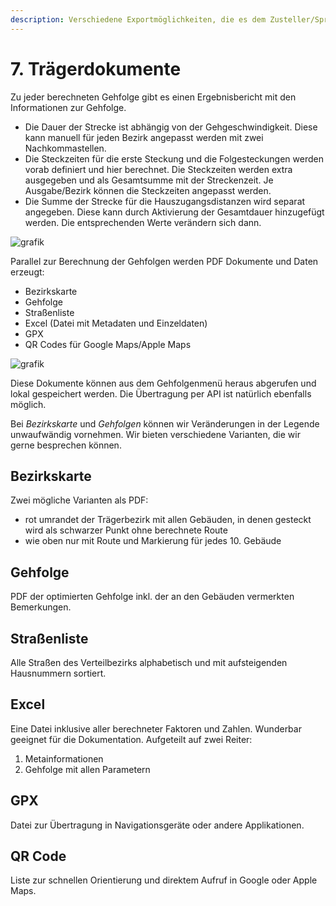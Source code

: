 ```yaml
---
description: Verschiedene Exportmöglichkeiten, die es dem Zusteller/Springer leichter machen die Zustellung so einfach wie möglich zu erledigen
---
```


# **7. Trägerdokumente**

Zu jeder berechneten Gehfolge gibt es einen Ergebnisbericht mit den Informationen zur Gehfolge.
- Die Dauer der Strecke ist abhängig von der Gehgeschwindigkeit. Diese kann manuell für jeden Bezirk angepasst werden mit zwei Nachkommastellen.
- Die Steckzeiten für die erste Steckung und die Folgesteckungen werden vorab definiert und hier berechnet. Die Steckzeiten werden extra ausgegeben und als Gesamtsumme mit der Streckenzeit. Je Ausgabe/Bezirk können die Steckzeiten angepasst werden.
- Die Summe der Strecke für die Hauszugangsdistanzen wird separat angegeben. Diese kann durch Aktivierung der Gesamtdauer hinzugefügt werden. Die entsprechenden Werte verändern sich dann.

![grafik](https://user-images.githubusercontent.com/99329016/170692371-21ce7637-7197-4305-a5d7-b946af9b7923.png)

Parallel zur Berechnung der Gehfolgen werden PDF Dokumente und Daten erzeugt:

- Bezirkskarte
- Gehfolge
- Straßenliste
- Excel (Datei mit Metadaten und Einzeldaten)
- GPX 
- QR Codes für Google Maps/Apple Maps

![grafik](https://user-images.githubusercontent.com/99329016/170691421-7769c0df-8c51-4de1-94e9-ca69e1352f6f.png)


Diese Dokumente können aus dem Gehfolgenmenü heraus abgerufen und lokal gespeichert werden.
Die Übertragung per API ist natürlich ebenfalls möglich.

Bei *Bezirkskarte* und *Gehfolgen* können wir Veränderungen in der Legende unwaufwändig vornehmen. Wir bieten verschiedene Varianten, die wir gerne besprechen können. 


## Bezirkskarte
Zwei mögliche Varianten als PDF:
- rot umrandet der Trägerbezirk mit allen Gebäuden, in denen gesteckt wird als schwarzer Punkt ohne berechnete Route
- wie oben nur mit Route und Markierung für jedes 10. Gebäude

## Gehfolge
PDF der optimierten Gehfolge inkl. der an den Gebäuden vermerkten Bemerkungen.

## Straßenliste
Alle Straßen des Verteilbezirks alphabetisch und mit aufsteigenden Hausnummern sortiert.

## Excel
Eine Datei inklusive aller berechneter Faktoren und Zahlen. Wunderbar geeignet für die Dokumentation.
Aufgeteilt auf zwei Reiter:

1. Metainformationen
2. Gehfolge mit allen Parametern

## GPX 
Datei zur Übertragung in Navigationsgeräte oder andere Applikationen.

## QR Code
Liste zur schnellen Orientierung und direktem Aufruf in Google oder Apple Maps.
